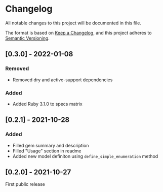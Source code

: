 # Changelog

All notable changes to this project will be documented in this file.

The format is based on [Keep a Changelog](https://keepachangelog.com/en/1.0.0/), and this project adheres to [Semantic Versioning](https://semver.org/spec/v2.0.0.html).

## [0.3.0] - 2022-01-08

### Removed
- Removed dry and active-support dependencies

### Added
- Added Ruby 3.1.0 to specs matrix

## [0.2.1] - 2021-10-28

### Added
- Filled gem summary and description
- Filled "Usage" section in readme
- Added new model definiton using `define_simple_enumeration` method

## [0.2.0] - 2021-10-27

First public release
